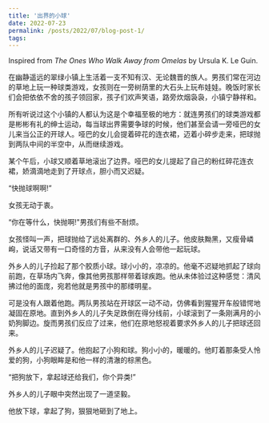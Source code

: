 ```yaml
---
title: '出界的小球'
date: 2022-07-23
permalink: /posts/2022/07/blog-post-1/
tags:
---
```


Inspired from *The Ones Who Walk Away from Omelas* by Ursula K. Le Guin.

在幽静遥远的翠绿小镇上生活着一支不知有汉、无论魏晋的族人。男孩们常在河边的草地上玩一种球类游戏，女孩则在一旁树荫里的大石头上玩布娃娃。晚饭时家长们会把依依不舍的孩子领回家，孩子们欢声笑语，路旁炊烟袅袅，小镇宁静祥和。

所有听说过这个小镇的人都认为这是个幸福至极的地方：就连男孩们的球类游戏都是彬彬有礼的绅士运动，每当球出界需要争球的时候，他们甚至会请一旁哑巴的女儿来当公正的开球人。哑巴的女儿会提着碎花的连衣裙，迈着小碎步走来，把球抛到两队中间的半空中，从而继续游戏。

某个午后，小球又顺着草地滚出了边界。哑巴的女儿提起了自己的粉红碎花连衣裙，娇滴滴地走到了开球点，胆小而又迟疑。

“快抛球啊啊!”

女孩无动于衷。

“你在等什么，快抛啊!"男孩们有些不耐烦。

女孩怪叫一声，把球抛给了远处离群的、外乡人的儿子。他皮肤黝黑，又瘦骨嶙峋，说话又带有一口奇怪的方音，从来没有人会带他一起玩球。

外乡人的儿子捡起了那个胶质小球。球小小的，凉凉的。他毫不迟疑地抓起了球向前跑，在草场内飞奔，像其他男孩那样带着球疾跑。他从未体验过这种感觉：清风拂过他的面庞，宛若他就是男孩中的那缕明星。

可是没有人跟着他跑。两队男孩站在开球区一动不动，仿佛看到猩猩开车般错愕地凝固在原地。直到外乡人的儿子失足跌倒在得分线前，小球滚到了一条刚满月的小奶狗脚边。旋而男孩们反应了过来，他们在原地怒视着要求外乡人的儿子把球还回来。

外乡人的儿子迟疑了。他抱起了小狗和球。狗小小的，暖暖的。他盯着那条受人怜爱的狗，小狗眼眸是和他一样的清澈的棕黑色。

“把狗放下，拿起球还给我们，你个异类!”

外乡人的儿子眼中突然出现了一道坚毅。

他放下球，拿起了狗，狠狠地砸到了地上。



